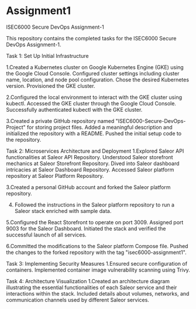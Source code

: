 # Assignment1
ISEC6000 Secure DevOps Assignment-1 

This repository contains the completed tasks for the ISEC6000 Secure DevOps Assignment-1.

Task 1: Set Up Initial Infrastructure

1.Created a Kubernetes cluster on Google Kubernetes Engine (GKE) using the Google Cloud Console. Configured cluster settings including cluster name, location, and node pool configuration. Chose the desired Kubernetes version. Provisioned the GKE cluster.

2.Configured the local environment to interact with the GKE cluster using kubectl. Accessed the GKE cluster through the Google Cloud Console. Successfully authenticated kubectl with the GKE cluster.

3.Created a private GitHub repository named "ISEC6000-Secure-DevOps-Project" for storing project files. Added a meaningful description and initialized the repository with a README. Pushed the initial setup code to the repository.

Task 2: Microservices Architecture and Deployment
1.Explored Saleor API functionalities at Saleor API Repository. Understood Saleor storefront mechanics at Saleor Storefront Repository. Dived into Saleor dashboard intricacies at Saleor Dashboard Repository. Accessed Saleor platform repository at Saleor Platform Repository.

3.Created a personal GitHub account and forked the Saleor platform repository.

4. Followed the instructions in the Saleor platform repository to run a Saleor stack enriched with sample data.

5.Configured the React Storefront to operate on port 3009. Assigned port 9003 for the Saleor Dashboard. Initiated the stack and verified the successful launch of all services.

6.Committed the modifications to the Saleor platform Compose file. Pushed the changes to the forked repository with the tag "isec6000-assignment1".

Task 3: Implementing Security Measures
1.Ensured secure configuration of containers. Implemented container image vulnerability scanning using Trivy.

Task 4: Architecture Visualization
1.Created an architecture diagram illustrating the essential functionalities of each Saleor service and their interactions within the stack. Included details about volumes, networks, and communication channels used by different Saleor services.
